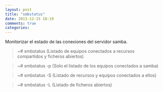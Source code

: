 ```yaml
---
layout: post
title: "smbstatus"
date: 2013-12-15 18:19
comments: true
categories: 
---
```

Monitorizar el estado de las conexiones del servidor samba.

>~# smbstatus (Listado de equipos conectados a recursos compartidos y ficheros abiertos)

>~# smbstatus -p (Solo el listado de los equipos conectados a samba)

>~# smbstatus -S (Listado de recursos y equipos conectados a ellos)

>~# smbstatus -L  (Listado de ficheros abiertos)


